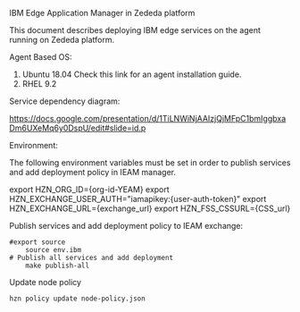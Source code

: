﻿IBM Edge Application Manager in Zededa platform 


This document describes deploying IBM edge services on the agent running on Zededa platform. 


Agent Based OS: 


1. Ubuntu 18.04 
                   Check this link for an agent installation guide. 
2. RHEL 9.2 


Service dependency diagram:

https://docs.google.com/presentation/d/1TiLNWiNjAAIzjQjMFpC1bmIggbxaDm6UXeMq6y0DspU/edit#slide=id.p
  



 Environment:


 The following environment variables must be set in order to publish services and add deployment policy in IEAM manager.


export HZN_ORG_ID={org-id-YEAM}
export HZN_EXCHANGE_USER_AUTH="iamapikey:{user-auth-token}"
export HZN_EXCHANGE_URL={exchange_url}
export HZN_FSS_CSSURL={CSS_url}

Publish services and add deployment policy to IEAM exchange:

	#export source 
        source env.ibm
	# Publish all services and add deployment
        make publish-all

Update node policy 

	hzn policy update node-policy.json
